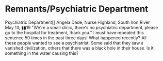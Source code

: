 # Remnants/Psychiatric Department

Psychiatric Department[]
Angela Dade, Nurse
Highland, South Iron River
May 13, ▮▮19
"We're a small clinic, there's no psychiatric department, please go to the hospital for treatment, thank you." I must have repeated this sentence 50 times in the past three days!
What happened recently? All these people wanted to see a psychiatrist. Some said that they saw a vanished civilization, others that there was a black hole in their house. Is it something in the water causing this?
